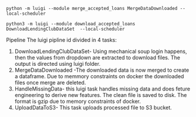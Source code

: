 `python -m luigi --module merge_accepted_loans MergeDataDownloaded --local-scheduler`

`python3 -m luigi --module download_accepted_loans  DownloadLendingClubDataSet  --local-scheduler`


Pipeline
The luigi pipline id divided in 4 tasks:
1. DownloadLendingClubDataSet- Using mechanical soup login happens, then the values from dropdown are extracted to download files. The output is directed using luigi folder.
2. MergeDataDownloaded -The downloaded data is now merged to create a dataframe. Due to memmory constraints on docker the downloaded files once merge are deleted. 
3. HandleMissingData- this luigi task handles missing data and does feture engineering to derive new features. The clean file is saved to disk. The format is gzip due to memory constraints of docker.
4. UploadDataToS3- This task uploads processed file to S3 bucket.
